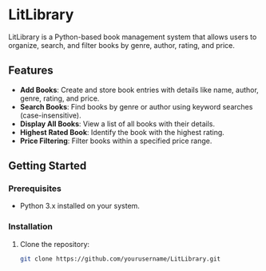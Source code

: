 # LitLibrary

LitLibrary is a Python-based book management system that allows users to organize, search, and filter books by genre, author, rating, and price.

## Features
- **Add Books**: Create and store book entries with details like name, author, genre, rating, and price.
- **Search Books**: Find books by genre or author using keyword searches (case-insensitive).
- **Display All Books**: View a list of all books with their details.
- **Highest Rated Book**: Identify the book with the highest rating.
- **Price Filtering**: Filter books within a specified price range.

## Getting Started

### Prerequisites
- Python 3.x installed on your system.

### Installation
1. Clone the repository:
   ```bash
   git clone https://github.com/yourusername/LitLibrary.git
